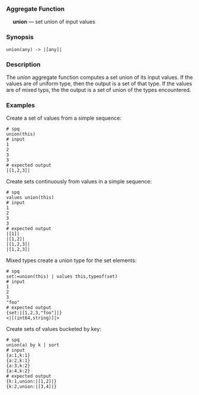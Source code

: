 ### Aggregate Function

&emsp; **union** &mdash; set union of input values

### Synopsis
```
union(any) -> |[any]|
```

### Description

The _union_ aggregate function computes a set union of its input values.
If the values are of uniform type, then the output is a set of that type.
If the values are of mixed typs, the the output is a set of union of the
types encountered.

### Examples

Create a set of values from a simple sequence:
```mdtest-spq
# spq
union(this)
# input
1
2
3
3
# expected output
|[1,2,3]|
```

Create sets continuously from values in a simple sequence:
```mdtest-spq
# spq
values union(this)
# input
1
2
3
3
# expected output
|[1]|
|[1,2]|
|[1,2,3]|
|[1,2,3]|
```

Mixed types create a union type for the set elements:
```mdtest-spq
# spq
set:=union(this) | values this,typeof(set)
# input
1
2
3
"foo"
# expected output
{set:|[1,2,3,"foo"]|}
<|[(int64,string)]|>
```

Create sets of values bucketed by key:
```mdtest-spq
# spq
union(a) by k | sort
# input
{a:1,k:1}
{a:2,k:1}
{a:3,k:2}
{a:4,k:2}
# expected output
{k:1,union:|[1,2]|}
{k:2,union:|[3,4]|}
```
